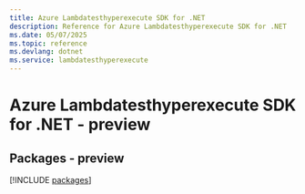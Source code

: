 ```yaml
---
title: Azure Lambdatesthyperexecute SDK for .NET
description: Reference for Azure Lambdatesthyperexecute SDK for .NET
ms.date: 05/07/2025
ms.topic: reference
ms.devlang: dotnet
ms.service: lambdatesthyperexecute
---
```

# Azure Lambdatesthyperexecute SDK for .NET - preview
## Packages - preview
[!INCLUDE [packages](lambdatesthyperexecute-index.md)]